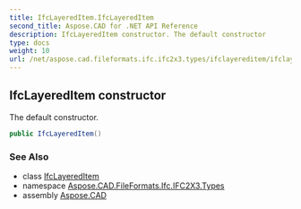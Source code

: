 ```yaml
---
title: IfcLayeredItem.IfcLayeredItem
second_title: Aspose.CAD for .NET API Reference
description: IfcLayeredItem constructor. The default constructor
type: docs
weight: 10
url: /net/aspose.cad.fileformats.ifc.ifc2x3.types/ifclayereditem/ifclayereditem/
---
```

## IfcLayeredItem constructor

The default constructor.

```csharp
public IfcLayeredItem()
```

### See Also

* class [IfcLayeredItem](../)
* namespace [Aspose.CAD.FileFormats.Ifc.IFC2X3.Types](../../ifclayereditem/)
* assembly [Aspose.CAD](../../../)



